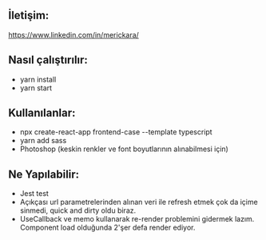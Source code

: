 ## İletişim:
 https://www.linkedin.com/in/merickara/

## Nasıl çalıştırılır:
* yarn install
* yarn start

## Kullanılanlar:
* npx create-react-app frontend-case --template typescript
* yarn add sass
* Photoshop (keskin renkler ve font boyutlarının alınabilmesi için)

## Ne Yapılabilir:
* Jest test
* Açıkçası url parametrelerinden alınan veri ile refresh etmek çok da içime sinmedi, quick and dirty oldu biraz.
* UseCallback ve memo kullanarak re-render problemini gidermek lazım. Component load olduğunda 2'şer defa render ediyor.